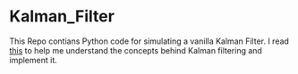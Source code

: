 # Kalman_Filter

This Repo contians Python code for simulating a vanilla Kalman Filter. I read [this](https://github.com/rlabbe/Kalman-and-Bayesian-Filters-in-Python/) to help me understand the concepts behind Kalman filtering and implement it.
